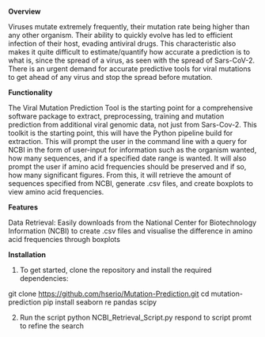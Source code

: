 **Overview**

Viruses mutate extremely frequently, their mutation rate being higher than any other organism. Their ability to quickly evolve has led to efficient infection of their host, evading antiviral drugs. This characteristic also makes it quite difficult to estimate/quantify how accurate a prediction is to what is, since the spread of a virus, as seen with the spread of Sars-CoV-2. There is an urgent demand for accurate predictive tools for viral mutations to get ahead of any virus and stop the spread before mutation.

**Functionality**

The Viral Mutation Prediction Tool is the starting point for a comprehensive software package to extract, preprocessing, training and mutation prediction from additional viral genomic data, not just from Sars-Cov-2. This toolkit is the starting point, this will have the Python pipeline build for extraction. This will prompt the user in the command line with a query for NCBI in the form of user-input for information such as the organism wanted, how many sequences, and if a specified date range is wanted. It will also prompt the user if amino acid frequencies should be preserved and if so, how many significant figures. From this, it will retrieve the amount of sequences specified from NCBI, generate .csv files, and create boxplots to view amino acid frequencies. 

**Features**

Data Retrieval: Easily downloads from the National Center for Biotechnology Information (NCBI) to create .csv files and visualise the difference in amino acid frequencies through boxplots 

**Installation**

1) To get started, clone the repository and install the required dependencies:

git clone https://github.com/hserio/Mutation-Prediction.git
cd mutation-prediction
pip install seaborn re pandas scipy

2) Run the script
   python NCBI_Retrieval_Script.py
   respond to script promt to refine the search
